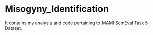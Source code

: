 # Misogyny_Identification
It contains my analysis and code pertaining to MAMI SemEval Task 5 Dataset.
